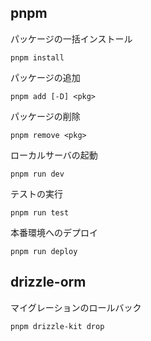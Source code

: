 ## pnpm

パッケージの一括インストール
```
pnpm install
```

パッケージの追加
```
pnpm add [-D] <pkg>
```

パッケージの削除
```
pnpm remove <pkg>
```

ローカルサーバの起動
```
pnpm run dev
```

テストの実行
```
pnpm run test
```

本番環境へのデプロイ
```
pnpm run deploy
```

## drizzle-orm

マイグレーションのロールバック
```
pnpm drizzle-kit drop
```
